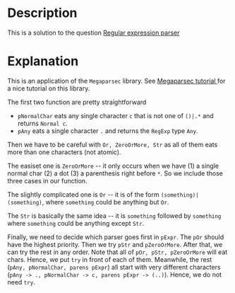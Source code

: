 # Description

This is a solution to the question [Regular expression parser](https://www.codewars.com/kata/5470c635304c127cad000f0d)

# Explanation

This is an application of the `Megaparsec` library. See [Megaparsec tutorial
](https://markkarpov.com/tutorial/megaparsec.html) for a nice tutorial on this library.


The first two function are pretty straightforward

- `pNormalChar` eats any single character `c` that is not one of `()|.*` and returns `Normal c`.
- `pAny` eats a single character `.` and returns the `RegExp` type `Any`.

Then we have to be careful with `Or, ZeroOrMore, Str` as all of them eats more than one characters (not atomic).

The easiset one is `ZeroOrMore` -- it only occurs when we have (1) a single normal char (2) a dot (3) a parenthesis right before `*`. So we include those three cases in our function.

The slightly complicated one is `Or` --  it is of the form `(something)|(something)`, where `something` could be anything but `Or`.

The `Str` is basically the same idea -- it is `something` followed by `something` where `something` could be anything except `Str`.

Finally, we need to decide which parser goes first in `pExpr`. The `pOr` should have the highest priority. Then we try `pStr` and `pZeroOrMore`. After that, we can try the rest in any order. Note that all of `pOr, pStr, pZeroOrMore` will eat chars. Hence, we put `try` in front of each of them. Meanwhile, the rest (`pAny, pNormalChar, parens pExpr`) all start with very different characters (`pAny -> ., pNormalChar -> c, parens pExpr -> (..)`). Hence, we do not need `try`.
